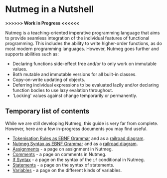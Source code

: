 # Nutmeg in a Nutshell

**>>>>>> Work in Progress <<<<<<**

Nutmeg is a teaching-oriented imperative programming language that aims to provide seamless integration of the individual features of functional programming. This includes the ability to write higher-order functions, as do most modern programming languages. However, Nutmeg goes further and supports abilities such as:

- Declaring functions side-effect free and/or to only work on immutable values.
- Both mutable and immutable versions for all built-in classes.
- Copy-on-write updating of objects.
- Deferring individual expressions to be evaluated lazily and/or declaring function bodies to use lazy evalation throughout.
- 'Locking' values against change temporarily or permanently.

## Temporary list of contents

While we are still developing Nutmeg, this guide is very far from complete. However, here are a few in-progress documents you may find useful.

* [Tokenisation Rules as EBNF Grammar](Tokens.ebnf.txt) and as a [railroad diagram](Tokens.pdf).
* [Nutmeg Syntax as EBNF Grammar](Nutmeg.ebnf.txt) and as a [railroad diagram](Nutmeg-prototype-grammar.pdf).
* [Assignments](assignments.md) - a page on assignment in Nutmeg.
* [Comments](comments.md) - a page on comments in Nutmeg.
* [If Syntax](if-syntax.md) - a page on the syntax of the `if` conditional in Nutmeg.
* [Statements](statements.md) - a page on the syntax of statements.
* [Variables](variables.md) - a page on the different kinds of variables.

